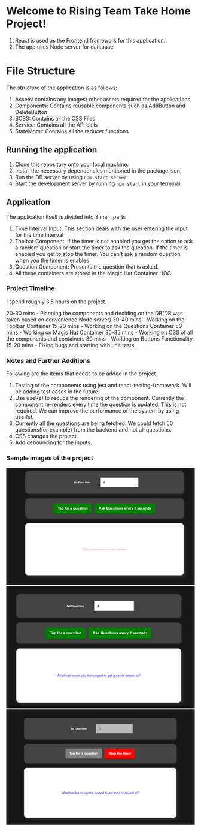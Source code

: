 # Welcome to Rising Team Take Home Project!

1. React is used as the Frontend framework for this application.
2. The app uses Node server for database.

# File Structure

The structure of the application is as follows:

1. Assets: contains any images/ other assets required for the applications
2. Components: Contains reusable components such as AddButton and DeleteButton
3. SCSS: Contains all the CSS Files
4. Service: Contains all the API calls
5. StateMgmt: Contains all the reducer functions

## Running the application

1.  Clone this repository onto your local machine.
2.  Install the necessary dependencies mentioned in the package.json,
3.  Run the DB server by using `npm start server`
4.  Start the development server by running `npm start` in your terminal.

## Application

The application itself is divided into 3 main parts

1. Time Interval Input: This section deals with the user entering the input for the time Interval
2. Toolbar Component: If the timer is not enabled you get the option to ask a random question or start the timer to ask the question. If the timer is enabled you get to stop the timer. You can't ask a random question when you the timer is enabled
3. Question Component: Presents the question that is asked.
4. All these containers are stored in the Magic Hat Container HOC

### Project Timeline

I spend roughly 3.5 hours on the project.

20-30 mins - Planning the components and deciding on the DB(DB was taken based on convenience Node server)
30-40 mins - Working on the Toolbar Container
15-20 mins - Working on the Questions Container
50 mins - Working on Magic Hat Container
30-35 mins - Working on CSS of all the components and containers
30 mins - Working on Buttons Functionality.
15-20 mins - Fixing bugs and starting with unit tests.

### Notes and Further Additions

Following are the items that needs to be added in the project

1. Testing of the components using jest and react-testing-framework. Will be adding test cases in the future.
2. Use useRef to reduce the rendering of the component. Currently the component re-renders every time the question is updated. This is not required. We can improve the performance of the system by using useRef.
3. Currently all the questions are being fetched. We could fetch 50 questions(for example) from the backend and not all questions.
4. CSS changes the project.
5. Add debouncing for the inputs.

### Sample images of the project

![Initial Entry](./magic-hat/src/assets/Initial.png)
![Question Being Asked](./magic-hat/src/assets/Normal.png)
![Timer Being Enabled](./magic-hat/src/assets/WithTimer.png)
